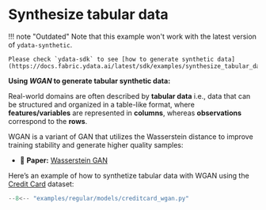 # Synthesize tabular data

!!! note "Outdated"
    Note that this example won't work with the latest version of `ydata-synthetic`. 

    Please check `ydata-sdk` to see [how to generate synthetic data](https://docs.fabric.ydata.ai/latest/sdk/examples/synthesize_tabular_data/).

**Using *WGAN* to generate tabular synthetic data:**

Real-world domains are often described by **tabular data** i.e., data that can be structured and organized in a table-like format, where **features/variables** are represented in **columns**, whereas **observations** correspond to the **rows**.

WGAN is a variant of GAN that utilizes the Wasserstein distance to improve training stability and generate higher quality samples:

- 📑 **Paper:** [Wasserstein GAN](https://arxiv.org/abs/1701.07875)

Here’s an example of how to synthetize tabular data with WGAN using the [Credit Card](https://www.openml.org/search?type=data&sort=runs&id=1597&status=active) dataset:


```python
--8<-- "examples/regular/models/creditcard_wgan.py"
```
